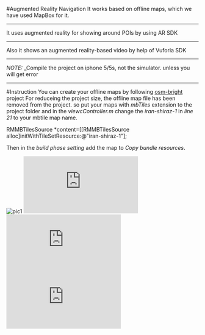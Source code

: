 #Augmented Reality Navigation
It works based on offline maps, which we have used MapBox for it.
___
It uses augmented reality for showing around POIs by using AR SDK
___
Also it shows an augmented reality-based video by help of Vuforia SDK
___
*NOTE:* _Compile the project on iphone 5/5s, not the simulator. unless you will get error
___
#Instruction
You can create your offline maps by following [osm-bright](https://github.com/mapbox/osm-bright) project
For reduceing the project size, the offline map file has been removed from the project. so put your maps with *mbTiles* extension to the project folder and in the *viewcController.m* change the _iran-shiraz-1_   in *line 21* to your mbtile map name.

RMMBTilesSource *content=[[RMMBTilesSource alloc]initWithTileSetResource:@"iran-shiraz-1"];

Then in the _build phase setting_ add the map to *Copy bundle resources*.

![pic1](http://www.axgig.com/images/83807328792515708386.png)
![pic2](http://img4.imagetitan.com/img.php?image=15_page2.png)
![pic3](http://img4.imagetitan.com/img.php?image=15_page3.png)
![pic4](http://img4.imagetitan.com/img.php?image=15_page4.png)
